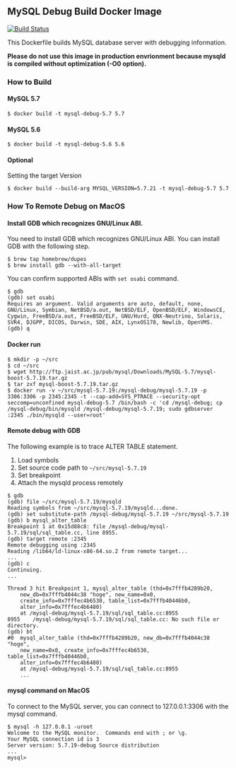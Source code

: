 ## MySQL Debug Build Docker Image ##

[![Build Status](https://travis-ci.org/y-asaba/docker-mysql-debug.svg?branch=master)](https://travis-ci.org/y-asaba/docker-mysql-debug)

This Dockerfile builds MySQL database server with debugging information.

**Please do not use this image in production envrionment because mysqld is compiled without optimization (-O0 option).**

### How to Build ###

#### MySQL 5.7 ####

```
$ docker build -t mysql-debug-5.7 5.7
```

#### MySQL 5.6 ####

```
$ docker build -t mysql-debug-5.6 5.6
```

#### Optional

Setting the target Version

```
$ docker build --build-arg MYSQL_VERSION=5.7.21 -t mysql-debug-5.7 5.7
```


### How To Remote Debug on MacOS ###

#### Install GDB which recognizes GNU/Linux ABI. ####
You need to install GDB which recognizes GNU/Linux ABI. You can install GDB with the following step.

```
$ brew tap homebrew/dupes
$ brew install gdb --with-all-target
```

You can confirm supported ABIs with `set osabi` command.

```
$ gdb
(gdb) set osabi
Requires an argument. Valid arguments are auto, default, none, GNU/Linux, Symbian, NetBSD/a.out, NetBSD/ELF, OpenBSD/ELF, WindowsCE, Cygwin, FreeBSD/a.out, FreeBSD/ELF, GNU/Hurd, QNX-Neutrino, Solaris, SVR4, DJGPP, DICOS, Darwin, SDE, AIX, LynxOS178, Newlib, OpenVMS.
(gdb) q
```

#### Docker run ####

```
$ mkdir -p ~/src
$ cd ~/src
$ wget http://ftp.jaist.ac.jp/pub/mysql/Downloads/MySQL-5.7/mysql-boost-5.7.19.tar.gz
$ tar zxf mysql-boost-5.7.19.tar.gz
$ docker run -v ~/src/mysql-5.7.19:/mysql-debug/mysql-5.7.19 -p 3306:3306 -p 2345:2345 -t --cap-add=SYS_PTRACE --security-opt seccomp=unconfined mysql-debug-5.7 /bin/bash -c 'cd /mysql-debug; cp /mysql-debug/bin/mysqld /mysql-debug/mysql-5.7.19; sudo gdbserver :2345 ./bin/mysqld --user=root'
```

#### Remote debug with GDB ####
The following example is to trace ALTER TABLE statement.

1. Load symbols
2. Set source code path to `~/src/mysql-5.7.19`
3. Set breakpoint
4. Attach the mysqld process remotely

```
$ gdb
(gdb) file ~/src/mysql-5.7.19/mysqld
Reading symbols from ~/src/mysql-5.7.19/mysqld...done.
(gdb) set substitute-path /mysql-debug/mysql-5.7.19 ~/src/mysql-5.7.19
(gdb) b mysql_alter_table
Breakpoint 1 at 0x15d88c8: file /mysql-debug/mysql-5.7.19/sql/sql_table.cc, line 8955.
(gdb) target remote :2345
Remote debugging using :2345
Reading /lib64/ld-linux-x86-64.so.2 from remote target...
...
(gdb) c
Continuing.
...

Thread 3 hit Breakpoint 1, mysql_alter_table (thd=0x7fffb4289b20, 
    new_db=0x7fffb4044c38 "hoge", new_name=0x0, 
    create_info=0x7fffec4b6530, table_list=0x7fffb40446b0, 
    alter_info=0x7fffec4b6480)
    at /mysql-debug/mysql-5.7.19/sql/sql_table.cc:8955
8955	/mysql-debug/mysql-5.7.19/sql/sql_table.cc: No such file or directory.
(gdb) bt
#0  mysql_alter_table (thd=0x7fffb4289b20, new_db=0x7fffb4044c38 "hoge", 
    new_name=0x0, create_info=0x7fffec4b6530, table_list=0x7fffb40446b0, 
    alter_info=0x7fffec4b6480)
    at /mysql-debug/mysql-5.7.19/sql/sql_table.cc:8955
    ...
```

#### mysql command on MacOS ####
To connect to the MySQL server, you can connect to 127.0.0.1:3306 with the mysql command.

```
$ mysql -h 127.0.0.1 -uroot
Welcome to the MySQL monitor.  Commands end with ; or \g.
Your MySQL connection id is 3
Server version: 5.7.19-debug Source distribution
...
mysql>
```
